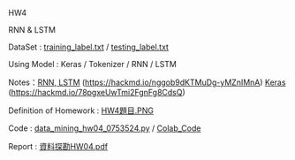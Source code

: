 HW4

RNN & LSTM

DataSet : [training_label.txt](https://github.com/laynotena/Data-Mining/blob/main/HW4/training_label.txt) / [testing_label.txt](https://github.com/laynotena/Data-Mining/blob/main/HW4/testing_label.txt)

Using Model : Keras / Tokenizer / RNN / LSTM

Notes：[RNN, LSTM](https://github.com/laynotena/Data-Mining/blob/main/HW4/RNN%2C%20LSTM%20%5BPython%5D.md) (https://hackmd.io/nggob9dKTMuDg-yMZnIMnA) 
       [Keras](https://github.com/laynotena/Data-Mining/blob/main/HW4/Keras%20%5B%20Python%20%5D.md) (https://hackmd.io/78pgxeUwTmi2FgnFg8CdsQ) 

Definition of Homework : [HW4題目.PNG]( https://github.com/laynotena/Data-Mining/blob/main/HW4/HW4%E9%A1%8C%E7%9B%AE.PNG )

Code : [data_mining_hw04_0753524.py](https://github.com/laynotena/Data-Mining/blob/main/HW4/data_mining_hw04_0753524.py) / [Colab_Code](https://github.com/laynotena/Data-Mining/blob/main/HW4/HW4.ipynb)

Report : [資料探勘HW04.pdf](https://github.com/laynotena/Data-Mining/blob/main/HW4/%E8%B3%87%E6%96%99%E6%8E%A2%E5%8B%98HW04.pdf) 








